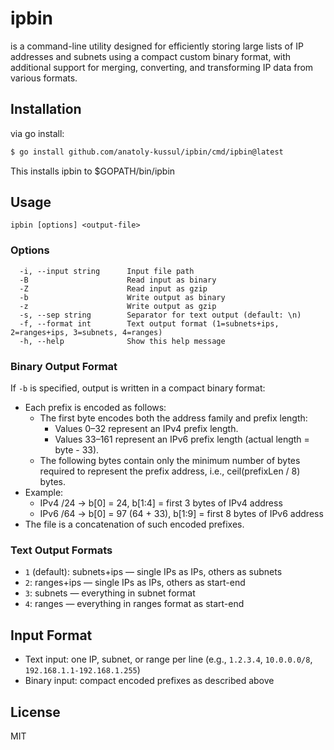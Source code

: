 # ipbin

is a command-line utility designed for efficiently storing large lists of IP addresses and subnets using a compact custom binary format, with additional support for merging, converting, and transforming IP data from various formats.
## Installation

via go install:
```bash
$ go install github.com/anatoly-kussul/ipbin/cmd/ipbin@latest
```
This installs ipbin to $GOPATH/bin/ipbin

## Usage

```
ipbin [options] <output-file>
```

### Options

```
  -i, --input string      Input file path
  -B                      Read input as binary
  -Z                      Read input as gzip
  -b                      Write output as binary
  -z                      Write output as gzip
  -s, --sep string        Separator for text output (default: \n)
  -f, --format int        Text output format (1=subnets+ips, 2=ranges+ips, 3=subnets, 4=ranges)
  -h, --help              Show this help message
```

### Binary Output Format
If `-b` is specified, output is written in a compact binary format:
- Each prefix is encoded as follows:
  - The first byte encodes both the address family and prefix length:
    - Values 0–32 represent an IPv4 prefix length.
    - Values 33–161 represent an IPv6 prefix length (actual length = byte - 33).
  - The following bytes contain only the minimum number of bytes required to represent the prefix address, i.e., ceil(prefixLen / 8) bytes.
- Example:
  - IPv4 /24 → b[0] = 24, b[1:4] = first 3 bytes of IPv4 address
  - IPv6 /64 → b[0] = 97 (64 + 33), b[1:9] = first 8 bytes of IPv6 address
- The file is a concatenation of such encoded prefixes.

### Text Output Formats
- `1` (default): subnets+ips — single IPs as IPs, others as subnets
- `2`: ranges+ips — single IPs as IPs, others as start-end
- `3`: subnets — everything in subnet format
- `4`: ranges — everything in ranges format as start-end

## Input Format
- Text input: one IP, subnet, or range per line (e.g., `1.2.3.4`, `10.0.0.0/8`, `192.168.1.1-192.168.1.255`)
- Binary input: compact encoded prefixes as described above

## License
MIT